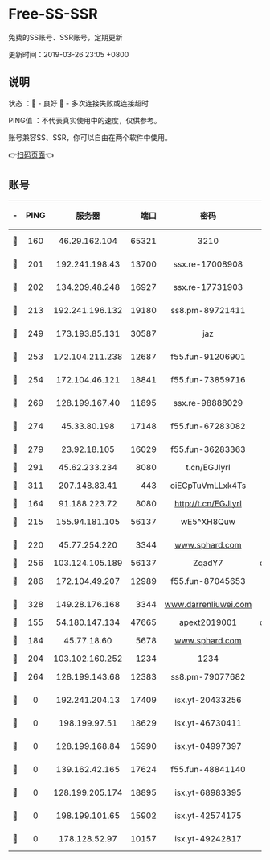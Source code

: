 # Free-SS-SSR

免费的SS账号、SSR账号，定期更新

更新时间：2019-03-26 23:05 +0800

## 说明

状态     ：🙂 - 良好 🙁 - 多次连接失败或连接超时

PING值   ：不代表真实使用中的速度，仅供参考。

账号兼容SS、SSR，你可以自由在两个软件中使用。

👉[扫码页面](https://liesauer.github.io/Free-SS-SSR/)👈

## 账号

|-|PING|服务器|端口|密码|加密方式|区域|
|:----:|:----:|:-----:|-----:|:----:|:----:|:----:|
|🙂|160|46.29.162.104|65321|3210|aes-256-ctr|RU|
|🙂|201|192.241.198.43|13700|ssx.re-17008908|aes-256-cfb|US|
|🙂|202|134.209.48.248|16927|ssx.re-17731903|aes-256-cfb|US|
|🙂|213|192.241.196.132|19180|ss8.pm-89721411|aes-256-cfb|US|
|🙂|249|173.193.85.131|30587|jaz|aes-256-cfb|US|
|🙂|253|172.104.211.238|12687|f55.fun-91206901|aes-256-cfb|US|
|🙂|254|172.104.46.121|18841|f55.fun-73859716|aes-256-cfb|SG|
|🙂|269|128.199.167.40|11895|ssx.re-98888029|aes-256-cfb|SG|
|🙂|274|45.33.80.198|17148|f55.fun-67283082|aes-256-cfb|US|
|🙂|279|23.92.18.105|16029|f55.fun-36283363|aes-256-cfb|US|
|🙂|291|45.62.233.234|8080|t.cn/EGJIyrl|rc4-md5|CA|
|🙂|311|207.148.83.41|443|oiECpTuVmLLxk4Ts|aes-256-cfb|AU|
|🙂|164|91.188.223.72|8080|http://t.cn/EGJIyrl|rc4-md5|RU|
|🙂|215|155.94.181.105|56137|wE5^XH8Quw|aes-256-cfb|US|
|🙂|220|45.77.254.220|3344|www.sphard.com|aes-256-cfb|SG|
|🙂|256|103.124.105.189|56137|ZqadY7|chacha20|US|
|🙂|286|172.104.49.207|12989|f55.fun-87045653|aes-256-cfb|SG|
|🙂|328|149.28.176.168|3344|www.darrenliuwei.com|aes-256-cfb|AU|
|🙁|155|54.180.147.134|47665|apext2019001|chacha20|KR|
|🙁|184|45.77.18.60|5678|www.sphard.com|aes-256-cfb|JP|
|🙁|204|103.102.160.252|1234|1234|rc4-md5|JP|
|🙁|264|128.199.143.68|12383|ss8.pm-79077682|aes-256-cfb|SG|
|🙁|0|192.241.204.13|17409|isx.yt-20433256|aes-256-cfb|US|
|🙁|0|198.199.97.51|18629|isx.yt-46730411|aes-256-cfb|US|
|🙁|0|128.199.168.84|15990|isx.yt-04997397|aes-256-cfb|SG|
|🙁|0|139.162.42.165|17624|f55.fun-48841140|aes-256-cfb|SG|
|🙁|0|128.199.205.174|18895|isx.yt-68983395|aes-256-cfb|SG|
|🙁|0|198.199.101.65|15902|isx.yt-42574175|aes-256-cfb|US|
|🙁|0|178.128.52.97|10157|isx.yt-49242817|aes-256-cfb|SG|
